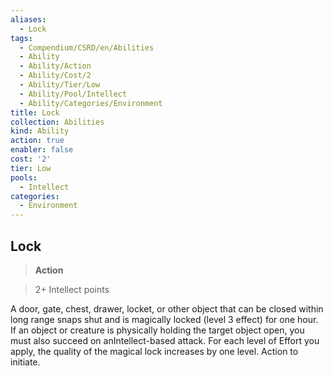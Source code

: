 ```yaml
---
aliases:
  - Lock
tags:
  - Compendium/CSRD/en/Abilities
  - Ability
  - Ability/Action
  - Ability/Cost/2
  - Ability/Tier/Low
  - Ability/Pool/Intellect
  - Ability/Categories/Environment
title: Lock
collection: Abilities
kind: Ability
action: true
enabler: false
cost: '2'
tier: Low
pools:
  - Intellect
categories:
  - Environment
---
```

## Lock    
>**Action**    
>2+ Intellect points  
    
A door, gate, chest, drawer, locket, or other object that can be closed within long range snaps shut and is magically locked (level 3 effect) for one hour. If an object or creature is physically holding the target object open, you must also succeed on anIntellect-based attack. For each level of Effort you apply, the quality of the magical lock increases by one level. Action to initiate.